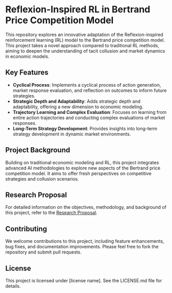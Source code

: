 # Reflexion-Inspired RL in Bertrand Price Competition Model

This repository explores an innovative adaptation of the Reflexion-inspired reinforcement learning (RL) model to the Bertrand price competition model. This project takes a novel approach compared to traditional RL methods, aiming to deepen the understanding of tacit collusion and market dynamics in economic models.

## Key Features
- **Cyclical Process**: Implements a cyclical process of action generation, market response evaluation, and reflection on outcomes to inform future strategies.
- **Strategic Depth and Adaptability**: Adds strategic depth and adaptability, offering a new dimension to economic modeling.
- **Trajectory Learning and Complex Evaluation**: Focuses on learning from entire action trajectories and conducting complex evaluations of market responses.
- **Long-Term Strategy Development**: Provides insights into long-term strategy development in dynamic market environments.

## Project Background
Building on traditional economic modeling and RL, this project integrates advanced AI methodologies to explore new aspects of the Bertrand price competition model. It aims to offer fresh perspectives on competitive strategies and collusion scenarios.

## Research Proposal
For detailed information on the objectives, methodology, and background of this project, refer to the [Research Proposal](https://github.com/RyanPiao/Reflexion-Inspired-RL-in-Bertrand-Price-Competition-Model/blob/main/Research%20Proposal.md).

## Contributing
We welcome contributions to this project, including feature enhancements, bug fixes, and documentation improvements. Please feel free to fork the repository and submit pull requests.

## License
This project is licensed under [license name]. See the LICENSE.md file for details.
